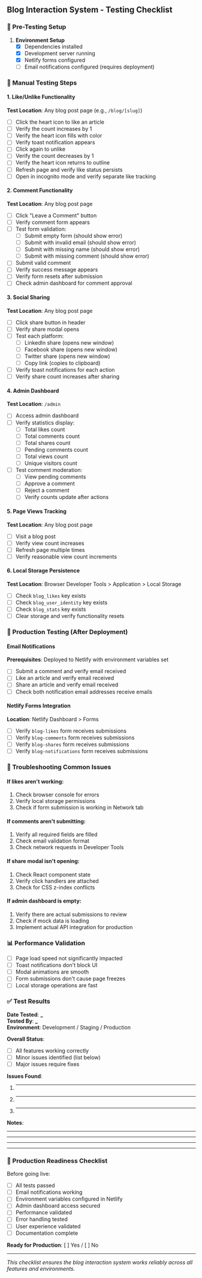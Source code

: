 ## Blog Interaction System - Testing Checklist

### 🔧 Pre-Testing Setup

1. **Environment Setup**
   - [x] Dependencies installed
   - [x] Development server running
   - [x] Netlify forms configured
   - [ ] Email notifications configured (requires deployment)

### 📝 Manual Testing Steps

#### 1. Like/Unlike Functionality

**Test Location**: Any blog post page (e.g., `/blog/[slug]`)

- [ ] Click the heart icon to like an article
- [ ] Verify the count increases by 1
- [ ] Verify the heart icon fills with color
- [ ] Verify toast notification appears
- [ ] Click again to unlike
- [ ] Verify the count decreases by 1
- [ ] Verify the heart icon returns to outline
- [ ] Refresh page and verify like status persists
- [ ] Open in incognito mode and verify separate like tracking

#### 2. Comment Functionality

**Test Location**: Any blog post page

- [ ] Click "Leave a Comment" button
- [ ] Verify comment form appears
- [ ] Test form validation:
  - [ ] Submit empty form (should show error)
  - [ ] Submit with invalid email (should show error)
  - [ ] Submit with missing name (should show error)
  - [ ] Submit with missing comment (should show error)
- [ ] Submit valid comment
- [ ] Verify success message appears
- [ ] Verify form resets after submission
- [ ] Check admin dashboard for comment approval

#### 3. Social Sharing

**Test Location**: Any blog post page

- [ ] Click share button in header
- [ ] Verify share modal opens
- [ ] Test each platform:
  - [ ] LinkedIn share (opens new window)
  - [ ] Facebook share (opens new window)
  - [ ] Twitter share (opens new window)
  - [ ] Copy link (copies to clipboard)
- [ ] Verify toast notifications for each action
- [ ] Verify share count increases after sharing

#### 4. Admin Dashboard

**Test Location**: `/admin`

- [ ] Access admin dashboard
- [ ] Verify statistics display:
  - [ ] Total likes count
  - [ ] Total comments count
  - [ ] Total shares count
  - [ ] Pending comments count
  - [ ] Total views count
  - [ ] Unique visitors count
- [ ] Test comment moderation:
  - [ ] View pending comments
  - [ ] Approve a comment
  - [ ] Reject a comment
  - [ ] Verify counts update after actions

#### 5. Page Views Tracking

**Test Location**: Any blog post page

- [ ] Visit a blog post
- [ ] Verify view count increases
- [ ] Refresh page multiple times
- [ ] Verify reasonable view count increments

#### 6. Local Storage Persistence

**Test Location**: Browser Developer Tools > Application > Local Storage

- [ ] Check `blog_likes` key exists
- [ ] Check `blog_user_identity` key exists
- [ ] Check `blog_stats` key exists
- [ ] Clear storage and verify functionality resets

### 🚀 Production Testing (After Deployment)

#### Email Notifications

**Prerequisites**: Deployed to Netlify with environment variables set

- [ ] Submit a comment and verify email received
- [ ] Like an article and verify email received
- [ ] Share an article and verify email received
- [ ] Check both notification email addresses receive emails

#### Netlify Forms Integration

**Location**: Netlify Dashboard > Forms

- [ ] Verify `blog-likes` form receives submissions
- [ ] Verify `blog-comments` form receives submissions
- [ ] Verify `blog-shares` form receives submissions
- [ ] Verify `blog-notifications` form receives submissions

### 🐛 Troubleshooting Common Issues

#### If likes aren't working:

1. Check browser console for errors
2. Verify local storage permissions
3. Check if form submission is working in Network tab

#### If comments aren't submitting:

1. Verify all required fields are filled
2. Check email validation format
3. Check network requests in Developer Tools

#### If share modal isn't opening:

1. Check React component state
2. Verify click handlers are attached
3. Check for CSS z-index conflicts

#### If admin dashboard is empty:

1. Verify there are actual submissions to review
2. Check if mock data is loading
3. Implement actual API integration for production

### 📊 Performance Validation

- [ ] Page load speed not significantly impacted
- [ ] Toast notifications don't block UI
- [ ] Modal animations are smooth
- [ ] Form submissions don't cause page freezes
- [ ] Local storage operations are fast

### ✅ Test Results

**Date Tested**: ******\_******  
**Tested By**: ******\_******  
**Environment**: Development / Staging / Production

**Overall Status**:

- [ ] All features working correctly
- [ ] Minor issues identified (list below)
- [ ] Major issues require fixes

**Issues Found**:

1. ***
2. ***
3. ***

**Notes**:

---

---

---

---

### 🎯 Production Readiness Checklist

Before going live:

- [ ] All tests passed
- [ ] Email notifications working
- [ ] Environment variables configured in Netlify
- [ ] Admin dashboard access secured
- [ ] Performance validated
- [ ] Error handling tested
- [ ] User experience validated
- [ ] Documentation complete

**Ready for Production**: [ ] Yes / [ ] No

---

_This checklist ensures the blog interaction system works reliably across all features and environments._

